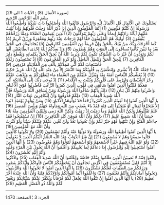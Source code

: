 ------------------------------------------------------------------------

\[سورة الأنفال (8) : الآيات 1 الى 29\]  
بِسْمِ اللَّهِ الرَّحْمنِ الرَّحِيمِ  
يَسْئَلُونَكَ عَنِ الْأَنْفالِ قُلِ الْأَنْفالُ لِلَّهِ وَالرَّسُولِ فَاتَّقُوا اللَّهَ وَأَصْلِحُوا ذاتَ بَيْنِكُمْ
وَأَطِيعُوا اللَّهَ وَرَسُولَهُ إِنْ كُنْتُمْ مُؤْمِنِينَ (1) إِنَّمَا الْمُؤْمِنُونَ الَّذِينَ إِذا ذُكِرَ اللَّهُ
وَجِلَتْ قُلُوبُهُمْ وَإِذا تُلِيَتْ عَلَيْهِمْ آياتُهُ زادَتْهُمْ إِيماناً وَعَلى رَبِّهِمْ يَتَوَكَّلُونَ (2)
الَّذِينَ يُقِيمُونَ الصَّلاةَ وَمِمَّا رَزَقْناهُمْ يُنْفِقُونَ (3) أُولئِكَ هُمُ الْمُؤْمِنُونَ حَقًّا لَهُمْ
دَرَجاتٌ عِنْدَ رَبِّهِمْ وَمَغْفِرَةٌ وَرِزْقٌ كَرِيمٌ (4)  
كَما أَخْرَجَكَ رَبُّكَ مِنْ بَيْتِكَ بِالْحَقِّ وَإِنَّ فَرِيقاً مِنَ الْمُؤْمِنِينَ لَكارِهُونَ (5) يُجادِلُونَكَ
فِي الْحَقِّ بَعْدَ ما تَبَيَّنَ كَأَنَّما يُساقُونَ إِلَى الْمَوْتِ وَهُمْ يَنْظُرُونَ (6) وَإِذْ يَعِدُكُمُ اللَّهُ
إِحْدَى الطَّائِفَتَيْنِ أَنَّها لَكُمْ وَتَوَدُّونَ أَنَّ غَيْرَ ذاتِ الشَّوْكَةِ تَكُونُ لَكُمْ وَيُرِيدُ اللَّهُ أَنْ
يُحِقَّ الْحَقَّ بِكَلِماتِهِ وَيَقْطَعَ دابِرَ الْكافِرِينَ (7) لِيُحِقَّ الْحَقَّ وَيُبْطِلَ الْباطِلَ وَلَوْ كَرِهَ
الْمُجْرِمُونَ (8) إِذْ تَسْتَغِيثُونَ رَبَّكُمْ فَاسْتَجابَ لَكُمْ أَنِّي مُمِدُّكُمْ بِأَلْفٍ مِنَ الْمَلائِكَةِ
مُرْدِفِينَ (9)  
وَما جَعَلَهُ اللَّهُ إِلاَّ بُشْرى وَلِتَطْمَئِنَّ بِهِ قُلُوبُكُمْ وَمَا النَّصْرُ إِلاَّ مِنْ عِنْدِ اللَّهِ إِنَّ
اللَّهَ عَزِيزٌ حَكِيمٌ (10) إِذْ يُغَشِّيكُمُ النُّعاسَ أَمَنَةً مِنْهُ وَيُنَزِّلُ عَلَيْكُمْ مِنَ السَّماءِ ماء
لِيُطَهِّرَكُمْ بِهِ وَيُذْهِبَ عَنْكُمْ رِجْزَ الشَّيْطانِ وَلِيَرْبِطَ عَلى قُلُوبِكُمْ وَيُثَبِّتَ بِهِ الْأَقْدامَ
(11) إِذْ يُوحِي رَبُّكَ إِلَى الْمَلائِكَةِ أَنِّي مَعَكُمْ فَثَبِّتُوا الَّذِينَ آمَنُوا سَأُلْقِي فِي قُلُوبِ
الَّذِينَ كَفَرُوا الرُّعْبَ فَاضْرِبُوا فَوْقَ الْأَعْناقِ وَاضْرِبُوا مِنْهُمْ كُلَّ بَنانٍ (12) ذلِكَ
بِأَنَّهُمْ شَاقُّوا اللَّهَ وَرَسُولَهُ وَمَنْ يُشاقِقِ اللَّهَ وَرَسُولَهُ فَإِنَّ اللَّهَ شَدِيدُ الْعِقابِ (13)
ذلِكُمْ فَذُوقُوهُ وَأَنَّ لِلْكافِرِينَ عَذابَ النَّارِ (14)  
يا أَيُّهَا الَّذِينَ آمَنُوا إِذا لَقِيتُمُ الَّذِينَ كَفَرُوا زَحْفاً فَلا تُوَلُّوهُمُ الْأَدْبارَ (15)
وَمَنْ يُوَلِّهِمْ يَوْمَئِذٍ دُبُرَهُ إِلاَّ مُتَحَرِّفاً لِقِتالٍ أَوْ مُتَحَيِّزاً إِلى فِئَةٍ فَقَدْ باءَ بِغَضَبٍ مِنَ
اللَّهِ وَمَأْواهُ جَهَنَّمُ وَبِئْسَ الْمَصِيرُ (16) فَلَمْ تَقْتُلُوهُمْ وَلكِنَّ اللَّهَ قَتَلَهُمْ وَما رَمَيْتَ
إِذْ رَمَيْتَ وَلكِنَّ اللَّهَ رَمى وَلِيُبْلِيَ الْمُؤْمِنِينَ مِنْهُ بَلاءً حَسَناً إِنَّ اللَّهَ سَمِيعٌ عَلِيمٌ
(17) ذلِكُمْ وَأَنَّ اللَّهَ مُوهِنُ كَيْدِ الْكافِرِينَ (18) إِنْ تَسْتَفْتِحُوا فَقَدْ جاءَكُمُ الْفَتْحُ
وَإِنْ تَنْتَهُوا فَهُوَ خَيْرٌ لَكُمْ وَإِنْ تَعُودُوا نَعُدْ وَلَنْ تُغْنِيَ عَنْكُمْ فِئَتُكُمْ شَيْئاً وَلَوْ كَثُرَتْ
وَأَنَّ اللَّهَ مَعَ الْمُؤْمِنِينَ (19)  
يا أَيُّهَا الَّذِينَ آمَنُوا أَطِيعُوا اللَّهَ وَرَسُولَهُ وَلا تَوَلَّوْا عَنْهُ وَأَنْتُمْ تَسْمَعُونَ (20)
وَلا تَكُونُوا كَالَّذِينَ قالُوا سَمِعْنا وَهُمْ لا يَسْمَعُونَ (21) إِنَّ شَرَّ الدَّوَابِّ عِنْدَ اللَّهِ
الصُّمُّ الْبُكْمُ الَّذِينَ لا يَعْقِلُونَ (22) وَلَوْ عَلِمَ اللَّهُ فِيهِمْ خَيْراً لَأَسْمَعَهُمْ وَلَوْ
أَسْمَعَهُمْ لَتَوَلَّوْا وَهُمْ مُعْرِضُونَ (23) يا أَيُّهَا الَّذِينَ آمَنُوا اسْتَجِيبُوا لِلَّهِ وَلِلرَّسُولِ
إِذا دَعاكُمْ لِما يُحْيِيكُمْ وَاعْلَمُوا أَنَّ اللَّهَ يَحُولُ بَيْنَ الْمَرْءِ وَقَلْبِهِ وَأَنَّهُ إِلَيْهِ
تُحْشَرُونَ (24)  
وَاتَّقُوا فِتْنَةً لا تُصِيبَنَّ الَّذِينَ ظَلَمُوا مِنْكُمْ خَاصَّةً وَاعْلَمُوا أَنَّ اللَّهَ شَدِيدُ الْعِقابِ
(25) وَاذْكُرُوا إِذْ أَنْتُمْ قَلِيلٌ مُسْتَضْعَفُونَ فِي الْأَرْضِ تَخافُونَ أَنْ يَتَخَطَّفَكُمُ النَّاسُ
فَآواكُمْ وَأَيَّدَكُمْ بِنَصْرِهِ وَرَزَقَكُمْ مِنَ الطَّيِّباتِ لَعَلَّكُمْ تَشْكُرُونَ (26) يا أَيُّهَا الَّذِينَ
آمَنُوا لا تَخُونُوا اللَّهَ وَالرَّسُولَ وَتَخُونُوا أَماناتِكُمْ وَأَنْتُمْ تَعْلَمُونَ (27) وَاعْلَمُوا
أَنَّما أَمْوالُكُمْ وَأَوْلادُكُمْ فِتْنَةٌ وَأَنَّ اللَّهَ عِنْدَهُ أَجْرٌ عَظِيمٌ (28) يا أَيُّهَا الَّذِينَ
آمَنُوا إِنْ تَتَّقُوا اللَّهَ يَجْعَلْ لَكُمْ فُرْقاناً وَيُكَفِّرْ عَنْكُمْ سَيِّئاتِكُمْ وَيَغْفِرْ لَكُمْ وَاللَّهُ
ذُو الْفَضْلِ الْعَظِيمِ (29)

------------------------------------------------------------------------

الجزء: 3 ¦ الصفحة: 1470
